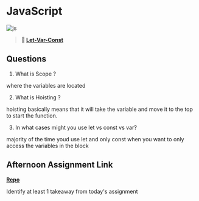 # JavaScript

![js](https://bcw.blob.core.windows.net/public/img/courses/js.gif)

> **📖 [Let-Var-Const](https://codeworksacademy.com/fs-student-guide/resources/wk2/01-Let-Var-Const)**

## Questions

1. What is Scope ?

where the variables are located

2. What is Hoisting ?

hoisting basically means that it will take the variable and move it to the top to start the function.

3. In what cases might you use let vs const vs var?

majority of the time youd use let and only const when you want to only access the variables in the block

## Afternoon Assignment Link

**[Repo](https://github.com/Casey1224/scoreboard.git)**

Identify at least 1 takeaway from today's assignment
